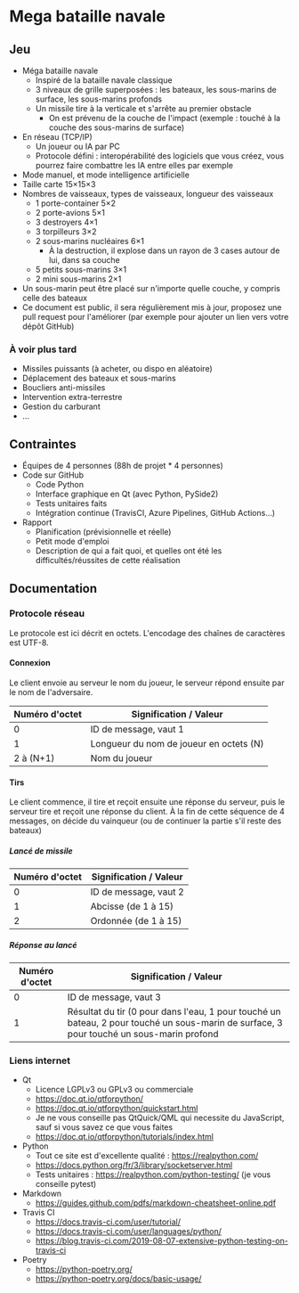 # Mega bataille navale

## Jeu

* Méga bataille navale
  * Inspiré de la bataille navale classique
  * 3 niveaux de grille superposées : les bateaux, les sous-marins de surface, les sous-marins profonds
  * Un missile tire à la verticale et s'arrête au premier obstacle
    * On est prévenu de la couche de l'impact (exemple : touché à la couche des sous-marins de surface)
* En réseau (TCP/IP)
  * Un joueur ou IA par PC
  * Protocole défini : interopérabilité des logiciels que vous créez, vous pourrez faire combattre les IA entre elles par exemple
* Mode manuel, et mode intelligence artificielle
* Taille carte 15×15×3
* Nombres de vaisseaux, types de vaisseaux, longueur des vaisseaux
  * 1 porte-container 5×2
  * 2 porte-avions 5×1
  * 3 destroyers 4×1
  * 3 torpilleurs 3×2
  * 2 sous-marins nucléaires 6×1
    * À la destruction, il explose dans un rayon de 3 cases autour de lui, dans sa couche
  * 5 petits sous-marins 3×1
  * 2 mini sous-marins 2×1
* Un sous-marin peut être placé sur n'importe quelle couche, y compris celle des bateaux
* Ce document est public, il sera régulièrement mis à jour, proposez une pull request pour l'améliorer (par exemple pour ajouter un lien vers votre dépôt GitHub)

### À voir plus tard

* Missiles puissants (à acheter, ou dispo en aléatoire)
* Déplacement des bateaux et sous-marins
* Boucliers anti-missiles
* Intervention extra-terrestre
* Gestion du carburant
* …

## Contraintes

* Équipes de 4 personnes (88h de projet * 4 personnes)
* Code sur GitHub
  * Code Python
  * Interface graphique en Qt (avec Python, PySide2)
  * Tests unitaires faits
  * Intégration continue (TravisCI, Azure Pipelines, GitHub Actions…)
* Rapport
  * Planification (prévisionnelle et réelle)
  * Petit mode d'emploi
  * Description de qui a fait quoi, et quelles ont été les difficultés/réussites de cette réalisation

## Documentation

### Protocole réseau

Le protocole est ici décrit en octets. L'encodage des chaînes de caractères est UTF-8.

#### Connexion

Le client envoie au serveur le nom du joueur, le serveur répond ensuite par le nom de l'adversaire.

| Numéro d'octet | Signification / Valeur                  |
| -------------- | --------------------------------------- |
| 0              | ID de message, vaut 1                   |
| 1              | Longueur du nom de joueur en octets (N) |
| 2 à (N+1)      | Nom du joueur                           |

#### Tirs

Le client commence, il tire et reçoit ensuite une réponse du serveur, puis le serveur tire et reçoit une réponse du client. À la fin de cette séquence de 4 messages, on décide du vainqueur (ou de continuer la partie s'il reste des bateaux)

##### Lancé de missile

| Numéro d'octet | Signification / Valeur |
| -------------- | ---------------------- |
| 0              | ID de message, vaut 2  |
| 1              | Abcisse (de 1 à 15)    |
| 2              | Ordonnée (de 1 à 15)   |

##### Réponse au lancé

| Numéro d'octet | Signification / Valeur                                                                                                                   |
| -------------- | ---------------------------------------------------------------------------------------------------------------------------------------- |
| 0              | ID de message, vaut 3                                                                                                                    |
| 1              | Résultat du tir (0 pour dans l'eau, 1 pour touché un bateau, 2 pour touché un sous-marin de surface, 3 pour touché un sous-marin profond |

### Liens internet

* Qt
  * Licence LGPLv3 ou GPLv3 ou commerciale
  * https://doc.qt.io/qtforpython/
  * https://doc.qt.io/qtforpython/quickstart.html
  * Je ne vous conseille pas QtQuick/QML qui necessite du JavaScript, sauf si vous savez ce que vous faites
  * https://doc.qt.io/qtforpython/tutorials/index.html
* Python
  * Tout ce site est d'excellente qualité : https://realpython.com/
  * https://docs.python.org/fr/3/library/socketserver.html
  * Tests unitaires : https://realpython.com/python-testing/ (je vous conseille pytest)
* Markdown
  * https://guides.github.com/pdfs/markdown-cheatsheet-online.pdf
* Travis CI
  * https://docs.travis-ci.com/user/tutorial/
  * https://docs.travis-ci.com/user/languages/python/
  * https://blog.travis-ci.com/2019-08-07-extensive-python-testing-on-travis-ci
* Poetry
  * https://python-poetry.org/
  * https://python-poetry.org/docs/basic-usage/